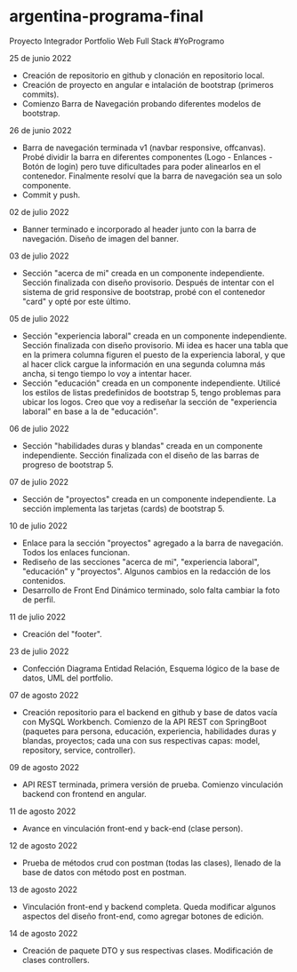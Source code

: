 # argentina-programa-final
Proyecto Integrador Portfolio Web Full Stack #YoProgramo

25 de junio 2022
- Creación de repositorio en github y clonación en repositorio local.
- Creación de proyecto en angular e intalación de bootstrap (primeros commits).
- Comienzo Barra de Navegación probando diferentes modelos de bootstrap.

26 de junio 2022
- Barra de navegación terminada v1 (navbar responsive, offcanvas). 
  Probé dividir la barra en diferentes componentes (Logo - Enlances - Botón de login) pero tuve dificultades para poder alinearlos en el contenedor. Finalmente resolví que la barra de navegación sea un solo componente.
- Commit y push.

02 de julio 2022
- Banner terminado e incorporado al header junto con la barra de navegación. Diseño de imagen del banner.

03 de julio 2022
- Sección "acerca de mi" creada en un componente independiente. Sección finalizada con diseño provisorio. Después de intentar con el sistema de grid responsive de bootstrap, probé con el contenedor "card" y opté por este último. 

05 de julio 2022
- Sección "experiencia laboral" creada en un componente independiente. Sección finalizada con diseño provisorio. Mi idea es hacer una tabla que en la primera columna figuren el puesto de la experiencia laboral, y que al hacer click cargue la información en una segunda columna más ancha, si tengo tiempo lo voy a intentar hacer.
- Sección "educación" creada en un componente independiente. Utilicé los estilos de listas predefinidos de bootstrap 5, tengo problemas para ubicar los logos. Creo que voy a rediseñar la sección de "experiencia laboral" en base a la de "educación".

06 de julio 2022
- Sección "habilidades duras y blandas" creada en un componente independiente. Sección finalizada con el diseño de las barras de progreso de bootstrap 5.

07 de julio 2022
- Sección de "proyectos" creada en un componente independiente. La sección implementa las tarjetas (cards) de bootstrap 5.

10 de julio 2022
- Enlace para la sección "proyectos" agregado a la barra de navegación. Todos los enlaces funcionan.
- Rediseño de las secciones "acerca de mi", "experiencia laboral", "educación" y "proyectos". Algunos cambios en la redacción de los contenidos.
- Desarrollo de Front End Dinámico terminado, solo falta cambiar la foto de perfil.

11 de julio 2022
- Creación del "footer".

23 de julio 2022
- Confección Diagrama Entidad Relación, Esquema lógico de la base de datos, UML del portfolio.

07 de agosto 2022
- Creación repositorio para el backend en github y base de datos vacía con MySQL Workbench. Comienzo de la API REST con SpringBoot (paquetes para persona, educación, experiencia, habilidades duras y blandas, proyectos; cada una con sus respectivas capas: model, repository, service, controller).

09 de agosto 2022
- API REST terminada, primera versión de prueba. Comienzo vinculación backend con frontend en angular.

11 de agosto 2022
- Avance en vinculación front-end y back-end (clase person).

12 de agosto 2022
- Prueba de métodos crud con postman (todas las clases), llenado de la base de datos con método post en postman.

13 de agosto 2022
- Vinculación front-end y backend completa. Queda modificar algunos aspectos del diseño front-end, como agregar botones de edición.

14 de agosto 2022
 - Creación de paquete DTO y sus respectivas clases. Modificación de clases controllers. 
